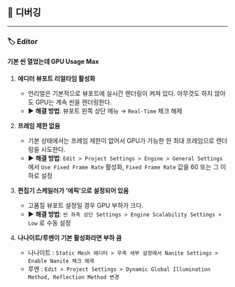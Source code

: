 



## 🦫 디버깅
---

### 🏷️ Editor

#### 기본 씬 열었는데 GPU Usage Max

1. **에디터 뷰포트 리얼타임 활성화**
   - 언리얼은 기본적으로 뷰포트에 실시간 렌더링이 켜져 있다. 아무것도 하지 않아도 GPU는 계속 씬을 렌더링한다.
   - ▶ **해결 방법**: 뷰포트 왼쪽 상단 메뉴 → `Real-Time` 체크 해제

2. **프레임 제한 없음**
   - 기본 상태에서는 프레임 제한이 없어서 GPU가 가능한 한 최대 프레임으로 렌더링을 시도한다.
   - ▶ **해결 방법**: `Edit > Project Settings > Engine > General Settings` 에서 `Use Fixed Frame Rate` 활성화, `Fixed Frame Rate` 값을 60 또는 그 이하로 설정

3. **편집기 스케일러가 ‘에픽’으로 설정되어 있음**
   - 고품질 뷰포트 설정일 경우 GPU 부하가 크다.
   - ▶ **해결 방법**: `씬 좌측 상단 Settings > Engine Scalability Settings > Low` 로 수동 설정

4. **나나이트/루멘이 기본 활성화라면 부하 큼**
   - 나나이트 : `Static Mesh 에디터 > 우측 세부 설정에서 Nanite Settings > Enable Nanite 체크 해제`
   - 루멘 : `Edit > Project Settings > Dynamic Global Illumination Method, Reflection Method 변경`
